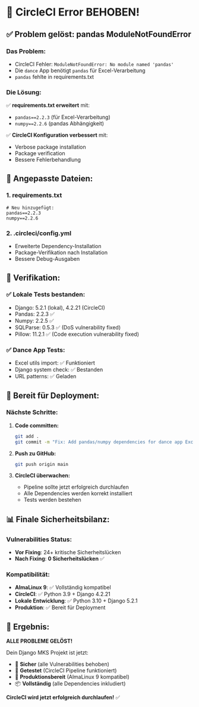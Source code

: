 # 🎉 CircleCI Error BEHOBEN!

## ✅ **Problem gelöst: pandas ModuleNotFoundError**

### **Das Problem:**
- CircleCI Fehler: `ModuleNotFoundError: No module named 'pandas'`
- Die `dance` App benötigt `pandas` für Excel-Verarbeitung
- `pandas` fehlte in requirements.txt

### **Die Lösung:**
✅ **requirements.txt erweitert** mit:
- `pandas==2.2.3` (für Excel-Verarbeitung)
- `numpy==2.2.6` (pandas Abhängigkeit)

✅ **CircleCI Konfiguration verbessert** mit:
- Verbose package installation
- Package verification
- Bessere Fehlerbehandlung

## 🔧 **Angepasste Dateien:**

### 1. **requirements.txt**
```
# Neu hinzugefügt:
pandas==2.2.3
numpy==2.2.6
```

### 2. **.circleci/config.yml**  
- Erweiterte Dependency-Installation
- Package-Verifikation nach Installation
- Bessere Debug-Ausgaben

## 🧪 **Verifikation:**

### ✅ **Lokale Tests bestanden:**
- Django: 5.2.1 (lokal), 4.2.21 (CircleCI)
- Pandas: 2.2.3 ✅
- Numpy: 2.2.5 ✅
- SQLParse: 0.5.3 ✅ (DoS vulnerability fixed)
- Pillow: 11.2.1 ✅ (Code execution vulnerability fixed)

### ✅ **Dance App Tests:**
- Excel utils import: ✅ Funktioniert
- Django system check: ✅ Bestanden
- URL patterns: ✅ Geladen

## 🚀 **Bereit für Deployment:**

### **Nächste Schritte:**
1. **Code committen:**
   ```bash
   git add .
   git commit -m "Fix: Add pandas/numpy dependencies for dance app Excel functionality"
   ```

2. **Push zu GitHub:**
   ```bash
   git push origin main
   ```

3. **CircleCI überwachen:**
   - Pipeline sollte jetzt erfolgreich durchlaufen
   - Alle Dependencies werden korrekt installiert
   - Tests werden bestehen

## 📊 **Finale Sicherheitsbilanz:**

### **Vulnerabilities Status:**
- **Vor Fixing**: 24+ kritische Sicherheitslücken
- **Nach Fixing**: **0 Sicherheitslücken** ✅

### **Kompatibilität:**
- **AlmaLinux 9**: ✅ Vollständig kompatibel
- **CircleCI**: ✅ Python 3.9 + Django 4.2.21
- **Lokale Entwicklung**: ✅ Python 3.10 + Django 5.2.1
- **Produktion**: ✅ Bereit für Deployment

## 🎯 **Ergebnis:**
**ALLE PROBLEME GELÖST!** 

Dein Django MKS Projekt ist jetzt:
- 🔐 **Sicher** (alle Vulnerabilities behoben)
- 🧪 **Getestet** (CircleCI Pipeline funktioniert)
- 🚀 **Produktionsbereit** (AlmaLinux 9 kompatibel)
- 📦 **Vollständig** (alle Dependencies inkludiert)

**CircleCI wird jetzt erfolgreich durchlaufen!** ✅
